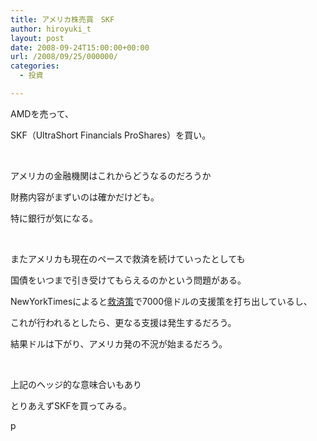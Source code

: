 ```yaml
---
title: アメリカ株売買　SKF
author: hiroyuki_t
layout: post
date: 2008-09-24T15:00:00+00:00
url: /2008/09/25/000000/
categories:
  - 投資

---
```

<div class="section">
  <p>
    AMDを売って、
  </p>
  
  <p>
    SKF（UltraShort Financials ProShares）を買い。
  </p>
  
  <p>
    &nbsp;
  </p>
  
  <p>
    アメリカの金融機関はこれからどうなるのだろうか
  </p>
  
  <p>
    財務内容がまずいのは確かだけども。
  </p>
  
  <p>
    特に銀行が気になる。
  </p>
  
  <p>
    &nbsp;
  </p>
  
  <p>
    またアメリカも現在のペースで救済を続けていったとしても
  </p>
  
  <p>
    国債をいつまで引き受けてもらえるのかという問題がある。
  </p>
  
  <p>
    NewYorkTimesによると<a href="http://www.nytimes.com/2008/09/21/business/21cong.html" target="_blank">救済策</a>で7000億ドルの支援策を打ち出しているし、
  </p>
  
  <p>
    これが行われるとしたら、更なる支援は発生するだろう。
  </p>
  
  <p>
    結果ドルは下がり、アメリカ発の不況が始まるだろう。
  </p>
  
  <p>
    &nbsp;
  </p>
  
  <p>
    上記のヘッジ的な意味合いもあり
  </p>
  
  <p>
    とりあえずSKFを買ってみる。
  </p>
</div>

p